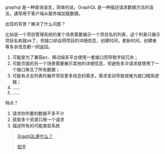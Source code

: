 graphql 是一种查询语言，简单的说，GraphQL 是一种描述请求数据方法的语法，通常用于客户端从服务端加载数据。

出现的背景？解决了什么问题？

比如说一个项目管理系统的某个场景需要展示一个项目名的列表，这个列表只展示项目名称就ok了，但接口却会把项目的详细信息，创建时间，更新时间，创建者等多余信息都一同返回。
1. 可能是为了兼容pc、移动端多平台使用一套接口而导致字段冗余；
2. 可能页面的另一个场景需要展示其他的详细信息，但避免多次请求就使用了一个接口聚合了所有数据；
3. 可能有点击列表时展开项目更多信息的需求，需求变动导致很难为接口精简逻辑；
4. ......
5. ......


特点？
1. 请求你所要的数据不多不少
2. 获取多个资源只用一个请求
3. 描述所有的可能类型系统

> [GraphQL是什么？](https://www.jianshu.com/p/d601f43e018d)
> 
> [知乎](https://www.zhihu.com/question/264629587)

